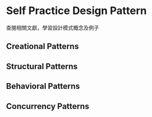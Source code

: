 # Self Practice Design Pattern

查閱相關文獻，學習設計模式概念及例子

## Creational Patterns 

## Structural Patterns 

## Behavioral Patterns  

## Concurrency Patterns
